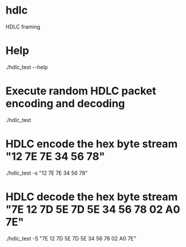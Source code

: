 # hdlc
HDLC framing

# Help
./hdlc_test --help
# Execute random HDLC packet encoding and decoding 
./hdlc_test

# HDLC encode the hex byte stream "12 7E 7E 34 56 78"
./hdlc_test -s "12 7E 7E 34 56 78"

# HDLC decode the hex byte stream "7E 12 7D 5E 7D 5E 34 56 78 02 A0 7E"
./hdlc_test -S "7E 12 7D 5E 7D 5E 34 56 78 02 A0 7E"

